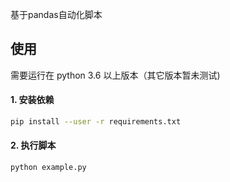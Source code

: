 基于pandas自动化脚本

## 使用
需要运行在 python 3.6 以上版本（其它版本暂未测试)
#### 1. 安装依赖
```bash
pip install --user -r requirements.txt
```
#### 2. 执行脚本
```bash
python example.py
```
